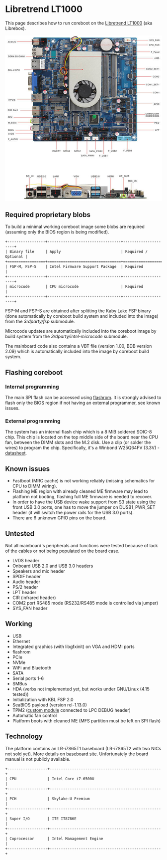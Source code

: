 # Libretrend LT1000

This page describes how to run coreboot on the [Libretrend LT1000] (aka
Librebox).

![](lt1000.jpg)

## Required proprietary blobs

To build a minimal working coreboot image some blobs are required (assuming
only the BIOS region is being modified).

```eval_rst
+-----------------+---------------------------------+---------------------+
| Binary file     | Apply                           | Required / Optional |
+=================+=================================+=====================+
| FSP-M, FSP-S    | Intel Firmware Support Package  | Required            |
+-----------------+---------------------------------+---------------------+
| microcode       | CPU microcode                   | Required            |
+-----------------+---------------------------------+---------------------+
```

FSP-M and FSP-S are obtained after splitting the Kaby Lake FSP binary (done
automatically by coreboot build system and included into the image) from the
*3rdparty/fsp* submodule.

Microcode updates are automatically included into the coreboot image by build
system from the *3rdparty/intel-microcode* submodule.

The mainboard code also contains a VBT file (version 1.00, BDB version 2.09)
which is automatically included into the image by coreboot build system.

## Flashing coreboot

### Internal programming

The main SPI flash can be accessed using [flashrom]. It is strongly advised to
flash only the BIOS region if not having an external programmer, see known
issues.

### External programming

The system has an internal flash chip which is a 8 MiB soldered SOIC-8 chip.
This chip is located on the top middle side of the board near the CPU fan,
between the DIMM slots and the M.2 disk. Use a clip (or solder the wires) to
program the chip. Specifically, it's a Winbond W25Q64FV (3.3V) -
[datasheet][W25Q64FV].

## Known issues

- Fastboot (MRC cache) is not working reliably (missing schematics for CPU to
  DIMM wiring).
- Flashing ME region with already cleaned ME firmware may lead to platform not
  booting, flashing full ME firmware is needed to recover.
- In order to have the USB device wake support from S3 state using the front
  USB 3.0 ports, one has to move the jumper on DUSB1_PWR_SET header (it will
  switch the power rails for the USB 3.0 ports).
- There are 6 unknown GPIO pins on the board.

## Untested

Not all mainboard's peripherals and functions were tested because of lack of
the cables or not being populated on the board case.

- LVDS header
- Onboard USB 2.0 and USB 3.0 headers
- Speakers and mic header
- SPDIF header
- Audio header
- PS/2 header
- LPT header
- CIR (infrared header)
- COM2 port RS485 mode (RS232/RS485 mode is controlled via jumper)
- SYS_FAN header

## Working

- USB
- Ethernet
- Integrated graphics (with libgfxinit) on VGA and HDMI ports
- flashrom
- PCIe
- NVMe
- WiFi and Bluetooth
- SATA
- Serial ports 1-6
- SMBus
- HDA (verbs not implemented yet, but works under GNU/Linux (4.15 tested))
- Initialization with KBL FSP 2.0
- SeaBIOS payload (version rel-1.13.0)
- TPM2 ([custom module] connected to LPC DEBUG header)
- Automatic fan control
- Platform boots with cleaned ME (MFS partition must be left on SPI flash)

## Technology

The platform contains an LR-i7S65T1 baseboard (LR-i7S65T2 with two NICs not
sold yet). More details on [baseboard site]. Unfortunately the board manual is
not publicly available.

```eval_rst
+------------------+--------------------------------------------------+
| CPU              | Intel Core i7-6500U                              |
+------------------+--------------------------------------------------+
| PCH              | Skylake-U Premium                                |
+------------------+--------------------------------------------------+
| Super I/O        | ITE IT8786E                                      |
+------------------+--------------------------------------------------+
| Coprocessor      | Intel Management Engine                          |
+------------------+--------------------------------------------------+
```

[Libretrend LT1000]: https://libretrend.com/specs/librebox/
[W25Q64FV]: https://www.winbond.com/resource-files/w25q64fv%20revs%2007182017.pdf
[flashrom]: https://flashrom.org/Flashrom
[baseboard site]: http://www.minicase.net/product_LR-i7S65T1.html
[custom module]: https://shop.3mdeb.com/product/tpm2-module-for-librebox/
